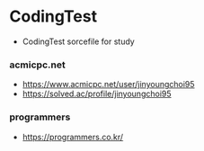 # CodingTest

- CodingTest sorcefile for study


### acmicpc.net
- https://www.acmicpc.net/user/jinyoungchoi95
- https://solved.ac/profile/jinyoungchoi95

### programmers
- https://programmers.co.kr/
